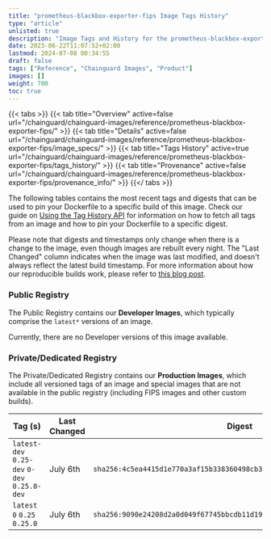 ```yaml
---
title: "prometheus-blackbox-exporter-fips Image Tags History"
type: "article"
unlisted: true
description: "Image Tags and History for the prometheus-blackbox-exporter-fips Chainguard Image"
date: 2023-06-22T11:07:52+02:00
lastmod: 2024-07-08 00:34:55
draft: false
tags: ["Reference", "Chainguard Images", "Product"]
images: []
weight: 700
toc: true
---
```


{{< tabs >}}
{{< tab title="Overview" active=false url="/chainguard/chainguard-images/reference/prometheus-blackbox-exporter-fips/" >}}
{{< tab title="Details" active=false url="/chainguard/chainguard-images/reference/prometheus-blackbox-exporter-fips/image_specs/" >}}
{{< tab title="Tags History" active=true url="/chainguard/chainguard-images/reference/prometheus-blackbox-exporter-fips/tags_history/" >}}
{{< tab title="Provenance" active=false url="/chainguard/chainguard-images/reference/prometheus-blackbox-exporter-fips/provenance_info/" >}}
{{</ tabs >}}

The following tables contains the most recent tags and digests that can be used to pin your Dockerfile to a specific build of this image. Check our guide on [Using the Tag History API](/chainguard/chainguard-images/using-the-tag-history-api/) for information on how to fetch all tags from an image and how to pin your Dockerfile to a specific digest.

Please note that digests and timestamps only change when there is a change to the image, even though images are rebuilt every night. The "Last Changed" column indicates when the image was last modified, and doesn't always reflect the latest build timestamp. For more information about how our reproducible builds work, please refer to [this blog post](https://www.chainguard.dev/unchained/reproducing-chainguards-reproducible-image-builds).

### Public Registry
The Public Registry contains our **Developer Images**, which typically comprise the `latest*` versions of an image.

Currently, there are no Developer versions of this image available.

### Private/Dedicated Registry
The Private/Dedicated Registry contains our **Production Images**, which include all versioned tags of an image and special images that are not available in the public registry (including FIPS images and other custom builds).

| Tag (s)                                       | Last Changed | Digest                                                                    |
|-----------------------------------------------|--------------|---------------------------------------------------------------------------|
|  `latest-dev` `0.25-dev` `0-dev` `0.25.0-dev` | July 6th     | `sha256:4c5ea4415d1e770a3af15b338360498cb381a9eb38fefb42362026f6f21db54d` |
|  `latest` `0` `0.25` `0.25.0`                 | July 6th     | `sha256:9090e24208d2a0d049f67745bbcdb11d197102ef8ac79e22a3541098e1a6a794` |

